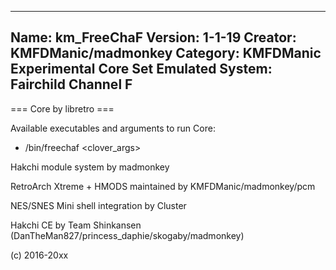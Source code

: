 -----------------------
Name: km_FreeChaF
Version: 1-1-19
Creator: KMFDManic/madmonkey
Category: KMFDManic Experimental Core Set
Emulated System: Fairchild Channel F
-----------------------
=== Core by libretro ===

Available executables and arguments to run Core:
- /bin/freechaf <rom> <clover_args>

Hakchi module system by madmonkey

RetroArch Xtreme + HMODS maintained by KMFDManic/madmonkey/pcm

NES/SNES Mini shell integration by Cluster

Hakchi CE by Team Shinkansen (DanTheMan827/princess_daphie/skogaby/madmonkey)

(c) 2016-20xx
